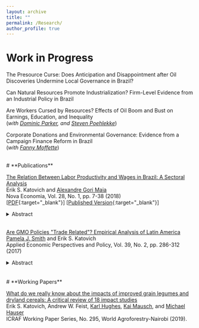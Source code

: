 ```yaml
---
layout: archive
title: ""
permalink: /Research/
author_profile: true
---
```

# **Work in Progress**<br/>

The Presource Curse: Does Anticipation and Disappointment after Oil Discoveries Undermine Local Governance in Brazil?

Can Natural Resources Promote Industrialization? Firm-Level Evidence from an Industrial Policy in Brazil

Are Workers Cursed by Resources? Effects of Oil Boom and Bust on Earnings, Education, and Inequality  <br/> (_with [Dominic Parker](https://aae.wisc.edu/dparker/), and [Steven Poehlekke](https://unidirectory.auckland.ac.nz/profile/steven-poelhekke)_)

Corporate Donations and Environmental Governance: Evidence from a Campaign Finance Reform in Brazil <br/> (_with [Fanny Moffette](https://fannymoffette.com/)_)

<br/>
# **Publications**<br/>

[The Relation Between Labor Productivity and Wages in Brazil: A Sectoral Analysis](https://doi.org/10.1590/0103-6351/3943)<br/>
Erik S. Katovich and [Alexandre Gori Maia](https://www4.eco.unicamp.br/docentes/gori/)<br/>
Nova Economia, Vol. 28, No. 1, pp. 7-38 (2018)<br/>
[[PDF](/files/Katovich_Maia_NovaEconomia.pdf){:target="_blank"}] [[Published Version](https://doi.org/10.1590/0103-6351/3943){:target="_blank"}] <br/>
<details><summary>Abstract</summary>
Labor productivity is a crucial long-run determinant of real wages. Nonetheless, wage and productivity dynamics often diverge in practice due to a range of economic and institutional factors. This study analyzes the relation between the dynamics of labor productivity and wages in Brazil from 1996 to 2014, and adopts a sectoral perspective to account for divergent trends among economic sectors. Analyses are based on pooled data drawn from the National Accounts and the Pesquisa Nacional por Amostra de Domicílios, and hierarchical data models are estimated to assess the impacts of state- and sector-level factors on individuals’ wages. Results indicate that productivity is significantly positively associated with wage levels for all economic sectors, but that institutional factors such as labor formalization and minimum wage exert equally significant impacts, suggesting that wage growth over the 1996-2014 period was as much the result of institutional changes as of transformation of Brazil’s productive structure.<br/>
</details> 
<br/>

[Are GMO Policies "Trade Related"? Empirical Analysis of Latin America](https://doi.org/10.1093/aepp/ppw021)<br/>
[Pamela J. Smith](https://www.apec.umn.edu/people/pamela-smith) and Erik S. Katovich<br/>
Applied Economic Perspectives and Policy, Vol. 39, No. 2, pp. 286-312 (2017)<br/>
<details><summary>Abstract</summary>
This paper empirically examines whether GMO policies are “trade related” for countries in Latin America (LA). First, we use the Balassa index to assess the “revealed comparative advantage” of LA countries. We find that LA countries have a revealed comparative advantage in GMO industries relative to the world, and that intra-regional trade in these industries is modest relative to external trade. Second, we estimate the Gravity model to examine the effects of importers’ GMO policies on Argentina and Brazil’s bilateral exports of soybeans and maize. We find that strong GMO policies in importers have a negative effect on Argentina’s bilateral exports of soybeans (an industry and country with historically high GMO content). Further, we find that past GMO policies are a strong determinant of Argentina’s future bilateral exports, and that the negative trade effects of strong GMO policies are increasing over time. In contrast, we find a weaker relationship between the GMO policies of importers and Brazil’s bilateral exports (consistent with Brazil’s more recent increases in GMO content). These findings for Argentina and Brazil provide a benchmark for other developing countries that are looking for guidance on servicing trading partners with diverse GMO policies.</details> <br/>

<br/>
# **Working Papers**<br/>

[What do we really know about the impacts of improved grain legumes and dryland cereals: A critical review of 18 impact studies](10.5716/WP19006.PDF)<br/>
Erik S. Katovich, Andrew W. Feist, [Karl Hughes](http://worldagroforestry.org/staff/karl-hughes), [Kai Mausch](http://worldagroforestry.org/staff/kai-mausch), and [Michael Hauser](https://www.icrisat.org/team/dr-michael-hauser/)<br/>
ICRAF Working Paper Series, No. 295, World Agroforestry-Nairobi (2019).


